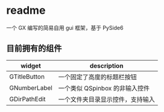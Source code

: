 # readme

一个 GX 编写的简易自用 gui 框架，基于 PySide6

## 目前拥有的组件

widget       | description
------------ | -----------
GTitleButton | 一个固定了高度的标题栏按钮
GNumberLabel | 一个类似 QSpinbox 的非输入控件
GDirPathEdit | 一个文件夹目录显示控件，支持输入
